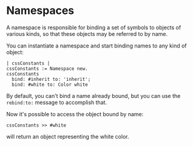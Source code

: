 # Namespaces

A namespace is responsible for binding a set of symbols to objects of various
kinds, so that these objects may be referred to by name.

You can instantiate a namespace and start binding names to any kind of object:

```smalltalk
| cssConstants |
cssConstants := Namespace new.
cssConstants
  bind: #inherit to: 'inherit';
  bind: #white to: Color white
```

By default, you can't bind a name already bound, but you can use the `rebind:to:`
message to accomplish that.

Now it's possible to access the object bound by name:

```smalltalk
cssConstants >> #white
```

will return an object representing the white color.
